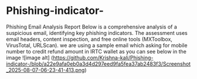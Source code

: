 # Phishing-indicator-
Phishing Email Analysis Report Below is a comprehensive analysis of a suspicious email, identifying key phishing indicators. The assessment uses email headers, content inspection, and free online tools (MXToolbox, VirusTotal, URLScan).
we are using a sample email which asking for mobile number  to credit refund amount in IRTC wallet as you can see below in the image 
![image alt] (https://github.com/Krishna-kali/Phishing-indicator-/blob/a22e9afa0eb0a3d4d297eed9fa5fea37ab2483f3/Screenshot_2025-08-07-06-23-41-413.png)


